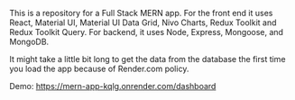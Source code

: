 This is a repository for a Full Stack MERN app.
For the front end it uses React, Material UI, Material UI Data Grid, Nivo Charts, Redux Toolkit and Redux Toolkit Query. For backend, it uses Node, Express, Mongoose, and MongoDB.

It might take a little bit long to get the data from the database the first time you load the app because of Render.com policy.

Demo: https://mern-app-kqlg.onrender.com/dashboard
